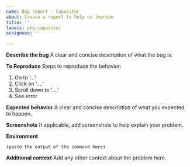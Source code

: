 ```yaml
---
name: Bug report - Capacitor
about: Create a report to help us improve
title: ''
labels: pkg:capacitor
assignees: ''

---
```


<!--
  Before proceeding,

  1. Read the [Troubleshooting Guide](https://admob-plus.github.io/docs/troubleshooting)
  2. Run `npx admob-plus doctor`
  3. Don't ask question here, use [Discussions](https://github.com/admob-plus/admob-plus/discussions)

  Issues that not following the instructions may be delayed / closed.
-->

**Describe the bug**
A clear and concise description of what the bug is.

**To Reproduce**
Steps to reproduce the behavior:
1. Go to '...'
2. Click on '....'
3. Scroll down to '....'
4. See error

<!-- Issues with reproducible repository will be prioritized. -->

**Expected behavior**
A clear and concise description of what you expected to happen.

**Screenshots**
If applicable, add screenshots to help explain your problem.

**Environment**

<!--
  To help identify if a problem is specific to a platform, browser, or module version, information about your environment is required.
  This enables the maintainers quickly reproduce the issue and give feedback.

  Run the following command in your project folder in terminal.
  Note: The result is copied to your clipboard directly.

  `npx admob-plus info --clipboard`

  Paste the output of the command in the section below.
-->
```
(paste the output of the command here)
```

**Additional context**
Add any other context about the problem here.

<!--
  What happens if you skip this step?

  We will try to help you, but in many cases it is impossible because crucial
  information is missing. In that case we'll tag an issue as having a low priority,
  and eventually close it if there is no clear direction.

  We still appreciate the report though, as eventually somebody else might
  create a reproducible example for it.

  Thanks for helping us help you!
-->

